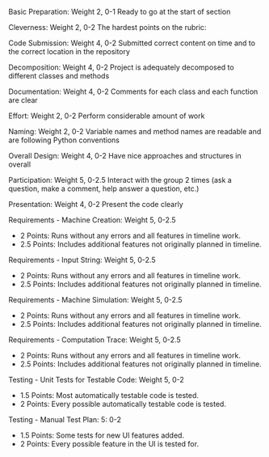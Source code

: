 Basic Preparation: Weight 2, 0-1
Ready to go at the start of section

Cleverness: Weight 2, 0-2
The hardest points on the rubric: 

Code Submission: Weight 4, 0-2
Submitted correct content on time and to the correct location in the repository

Decomposition: Weight 4, 0-2
Project is adequately decomposed to different classes and methods

Documentation: Weight 4, 0-2
Comments for each class and each function are clear

Effort: Weight 2, 0-2
Perform considerable amount of work

Naming: Weight 2, 0-2
Variable names and method names are readable and are following Python conventions

Overall Design: Weight 4, 0-2
Have nice approaches and structures in overall

Participation: Weight 5, 0-2.5
Interact with the group 2 times (ask a question, make a comment, help answer a question, etc.)

Presentation: Weight 4, 0-2
Present the code clearly

Requirements - Machine Creation: Weight 5, 0-2.5
 * 2 Points: Runs without any errors and all features in timeline work.
 * 2.5 Points: Includes additional features not originally planned in timeline.

Requirements - Input String: Weight 5, 0-2.5
 * 2 Points: Runs without any errors and all features in timeline work.
 * 2.5 Points: Includes additional features not originally planned in timeline.

Requirements - Machine Simulation: Weight 5, 0-2.5
 * 2 Points: Runs without any errors and all features in timeline work.
 * 2.5 Points: Includes additional features not originally planned in timeline.

Requirements - Computation Trace: Weight 5, 0-2.5
 * 2 Points: Runs without any errors and all features in timeline work.
 * 2.5 Points: Includes additional features not originally planned in timeline.

Testing - Unit Tests for Testable Code: Weight 5, 0-2
 * 1.5 Points: Most automatically testable code is tested.
 * 2 Points: Every possible automatically testable code is tested.

Testing - Manual Test Plan: 5: 0-2
 * 1.5 Points: Some tests for new UI features added.
 * 2 Points: Every possible feature in the UI is tested for.
